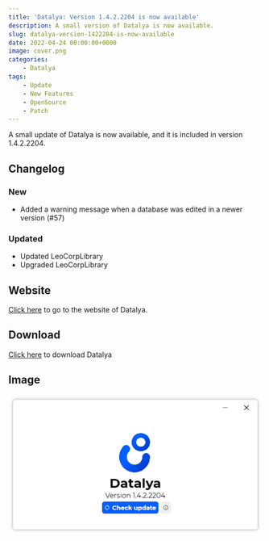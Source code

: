 ```yaml
---
title: 'Datalya: Version 1.4.2.2204 is now available'
description: A small version of Datalya is now available.
slug: datalya-version-1422204-is-now-available
date: 2022-04-24 00:00:00+0000
image: cover.png
categories:
    - Datalya
tags:
    - Update
    - New Features
    - OpenSource
    - Patch
---
```

A small update of Datalya is now available, and it is included in version 1.4.2.2204.

## Changelog
### New
- Added a warning message when a database was edited in a newer version (#57)
### Updated
- Updated LeoCorpLibrary
- Upgraded LeoCorpLibrary

## Website

[Click here](https://datalya.leocorporation.dev/) to go to the website of Datalya.

## Download

[Click here](https://tinyurl.com/DownloadDatalya) to download Datalya

## Image

![The "About" dialog of Datalya](cover.png)
